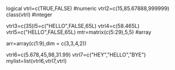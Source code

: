 logical
vtrl=c(TRUE,FALSE)
#numeric
vtrl2=c(15,85.67888,999999)
class(vtrl)
#integer

vtrl3=c(35)l5=c("HELLO",FALSE,65L)
vtrl4=c(58.465L)
vtrl5=c("HELLO",FALSE,65L)
mtr=matrix(c(5:29),5,5)
#array

arr=array(c(1:9),dim = c(3,3,4,2))

vtrl6=c(5.678,45,98,31.99)
vtrl7=c("HEY","HELLO","BYE")
mylist=list(vtrl6,vtrl7,vtrl)
